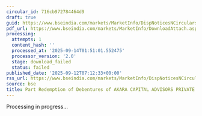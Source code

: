 ```yaml
---
circular_id: 716cb972784464d9
draft: true
guid: https://www.bseindia.com/markets/MarketInfo/DispNoticesNCirculars.aspx?Noticeid={790CD78C-4682-49D0-B552-8948A58E00B1}&noticeno=20250912-11&dt=09/12/2025&icount=11&totcount=103&flag=0
pdf_url: https://www.bseindia.com/markets/MarketInfo/DownloadAttach.aspx?id=20250912-11&attachedId=
processing:
  attempts: 1
  content_hash: ''
  processed_at: '2025-09-14T01:51:01.552475'
  processor_version: '2.0'
  stage: download_failed
  status: failed
published_date: '2025-09-12T07:12:33+00:00'
rss_url: https://www.bseindia.com/markets/MarketInfo/DispNoticesNCirculars.aspx?Noticeid={790CD78C-4682-49D0-B552-8948A58E00B1}&noticeno=20250912-11&dt=09/12/2025&icount=11&totcount=103&flag=0
source: bse
title: Part Redemption of Debentures of AKARA CAPITAL ADVISORS PRIVATE LIMITED
---
```


Processing in progress...